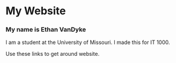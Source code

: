 # My Website

### My name is Ethan VanDyke

I am a student at the University of Missouri. I made this for IT 1000. 

Use these links to get around website. 
